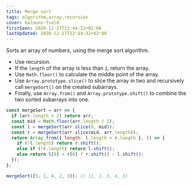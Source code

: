 ```yaml
---
title: Merge sort
tags: algorithm,array,recursion
cover: baloons-field
firstSeen: 2020-12-27T22:44:32+02:00
lastUpdated: 2020-12-27T22:44:32+02:00
---
```


Sorts an array of numbers, using the merge sort algorithm.

- Use recursion.
- If the `length` of the array is less than `2`, return the array.
- Use `Math.floor()` to calculate the middle point of the array.
- Use `Array.prototype.slice()` to slice the array in two and recursively call `mergeSort()` on the created subarrays.
- Finally, use `Array.from()` and `Array.prototype.shift()` to combine the two sorted subarrays into one.

```js
const mergeSort = arr => {
  if (arr.length < 2) return arr;
  const mid = Math.floor(arr.length / 2);
  const l = mergeSort(arr.slice(0, mid));
  const r = mergeSort(arr.slice(mid, arr.length));
  return Array.from({ length: l.length + r.length }, () => {
    if (!l.length) return r.shift();
    else if (!r.length) return l.shift();
    else return l[0] > r[0] ? r.shift() : l.shift();
  });
};
```

```js
mergeSort([5, 1, 4, 2, 3]); // [1, 2, 3, 4, 5]
```
